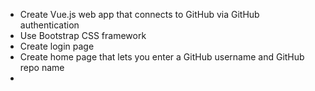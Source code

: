 - Create Vue.js web app that connects to GitHub via GitHub authentication
- Use Bootstrap CSS framework
- Create login page
- Create home page that lets you enter a GitHub username and GitHub repo name
- 